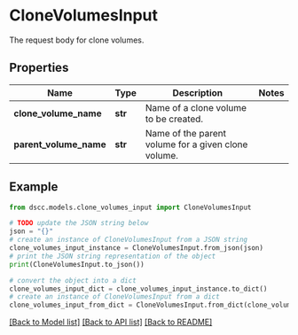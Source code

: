 # CloneVolumesInput

The request body for clone volumes.

## Properties

Name | Type | Description | Notes
------------ | ------------- | ------------- | -------------
**clone_volume_name** | **str** | Name of a clone volume to be created. | 
**parent_volume_name** | **str** | Name of the parent volume for a given clone volume. | 

## Example

```python
from dscc.models.clone_volumes_input import CloneVolumesInput

# TODO update the JSON string below
json = "{}"
# create an instance of CloneVolumesInput from a JSON string
clone_volumes_input_instance = CloneVolumesInput.from_json(json)
# print the JSON string representation of the object
print(CloneVolumesInput.to_json())

# convert the object into a dict
clone_volumes_input_dict = clone_volumes_input_instance.to_dict()
# create an instance of CloneVolumesInput from a dict
clone_volumes_input_from_dict = CloneVolumesInput.from_dict(clone_volumes_input_dict)
```
[[Back to Model list]](../README.md#documentation-for-models) [[Back to API list]](../README.md#documentation-for-api-endpoints) [[Back to README]](../README.md)


